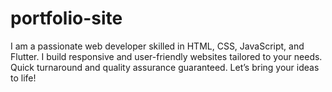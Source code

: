 # portfolio-site
I am a passionate web developer skilled in HTML, CSS, JavaScript, and Flutter. I build responsive and user-friendly websites tailored to your needs. Quick turnaround and quality assurance guaranteed. Let’s bring your ideas to life!
